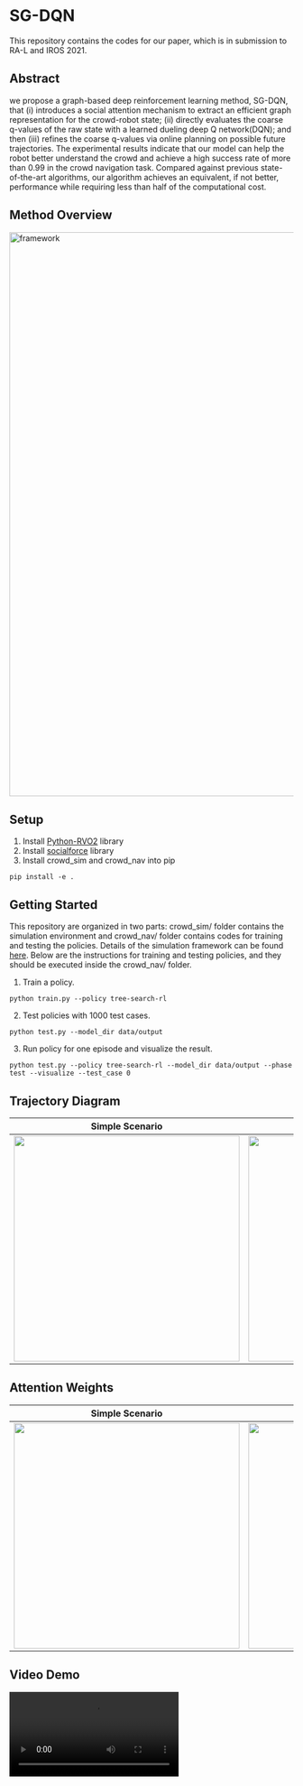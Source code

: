 # SG-DQN
This repository contains the codes for our paper, which is in submission to RA-L and IROS 2021. 


## Abstract
we propose a graph-based deep reinforcement learning method, SG-DQN, that (i) introduces a social attention mechanism to extract an efficient graph representation for the crowd-robot state; (ii) directly evaluates the coarse q-values of the raw state with a learned dueling deep Q network(DQN); and then (iii) refines the coarse q-values via online planning on possible future trajectories. The experimental results indicate that our model can help the robot better understand the crowd and achieve a high success rate of more than 0.99 in the crowd navigation task. Compared against previous state-of-the-art algorithms, our algorithm achieves an equivalent, if not better, performance while requiring less than half of the computational cost.

## Method Overview
<img src="https://github.com/nubot-nudt/SG-DQN/blob/main/doc/framework.png" alt="framework" width="1000" />


## Setup
1. Install [Python-RVO2](https://github.com/sybrenstuvel/Python-RVO2) library
2. Install [socialforce](https://github.com/ChanganVR/socialforce) library
2. Install crowd_sim and crowd_nav into pip
```
pip install -e .
```

## Getting Started
This repository are organized in two parts: crowd_sim/ folder contains the simulation environment and crowd_nav/ folder contains codes for training and testing the policies. Details of the simulation framework can be found [here](crowd_sim/README.md). Below are the instructions for training and testing policies, and they should be executed
inside the crowd_nav/ folder.


1. Train a policy.
```
python train.py --policy tree-search-rl
```
2. Test policies with 1000 test cases.
```
python test.py --model_dir data/output 
```
3. Run policy for one episode and visualize the result.
```
python test.py --policy tree-search-rl --model_dir data/output --phase test --visualize --test_case 0
```
## Trajectory Diagram
Simple Scenario            | Complex Scenario
:-------------------------:|:-------------------------:
<img src="https://github.com/nubot-nudt/SG-DQN/blob/main/doc/sim_traj.png" width="400" />|<img src="https://github.com/nubot-nudt/SG-DQN/blob/main/doc/traj.png" width="400" />

## Attention Weights

Simple Scenario            | Complex Scenario
:-------------------------:|:-------------------------:
<img src="https://github.com/nubot-nudt/SG-DQN/blob/main/doc/sim_att_wei.png" width="400" />|<img src="https://github.com/nubot-nudt/SG-DQN/blob/main/doc/com_att_wei.png" width="400" />

## Video Demo

<video src="doc/demo.mp4"></video>


